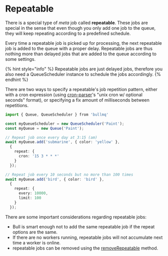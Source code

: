 # Repeatable

There is a special type of _meta_ job called **repeatable**. These jobs are special in the sense that even though you only add one job to the queue, they will keep repeating according to a predefined schedule.

Every time a repeatable job is picked up for processing, the next repeatable job is added to the queue with a proper delay. Repeatable jobs are thus nothing more than delayed jobs that are added to the queue according to some settings.

{% hint style="info" %}
Repeatable jobs are just delayed jobs, therefore you also need a QueueScheduler instance to schedule the jobs accordingly.
{% endhint %}

There are two ways to specify a repeatable's job repetition pattern, either with a cron expression (using [cron-parser](https://www.npmjs.com/package/cron-parser)'s "unix cron w/ optional seconds" format), or specifying a fix amount of milliseconds between repetitions.

```typescript
import { Queue, QueueScheduler } from 'bullmq'

const myQueueScheduler = new QueueScheduler('Paint');
const myQueue = new Queue('Paint');

// Repeat job once every day at 3:15 (am)
await myQueue.add('submarine', { color: 'yellow' }, 
  {
    repeat: {
      cron: '15 3 * * *'
    }
  });

// Repeat job every 10 seconds but no more than 100 times
await myQueue.add('bird', { color: 'bird' }, 
  {
    repeat: {
      every: 10000,
      limit: 100
    }
  });

```



There are some important considerations regarding repeatable jobs:

* Bull is smart enough not to add the same repeatable job if the repeat options are the same.
* If there are no workers running, repeatable jobs will not accumulate next time a worker is online.
* repeatable jobs can be removed using the [removeRepeatable](https://github.com/OptimalBits/bull/blob/master/REFERENCE.md#queueremoverepeatable) method.



